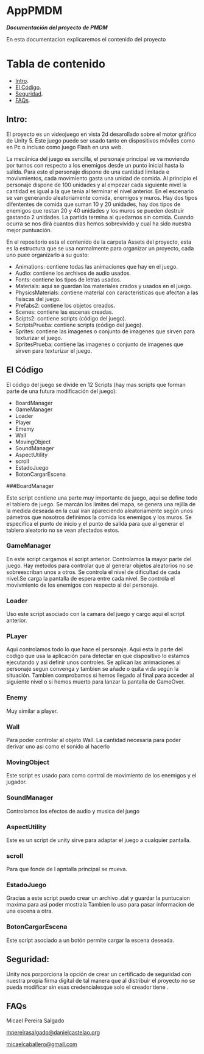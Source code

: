 # AppPMDM

***Documentación del proyecto de PMDM***

En esta documentacion explicaremos el contenido del proyecto

# Tabla de contenido
- [Intro](#intro).
- [El Código](#el-código).
- [Seguridad](#seguridad).
- [FAQs](#faqs).

## Intro:

El proyecto es un videojuego en vista 2d desarollado sobre el motor gráfico de Unity 5. Este juego puede ser usado tanto en dispositivos móviles como en Pc o incluso como juego Flash en una web.

La mecánica del juego es  sencilla, el personaje principal se va moviendo por turnos con respecto a los enemigos desde un punto inicial hasta la salida.
Para esto el personaje dispone de una cantidad limitada e movivmientos, cada movimiento gasta una unidad de comida.
Al principio el personaje dispone de 100 unidades y al empezar cada siguiente nivel la cantidad es igual a la que tenia al terminar el nivel anterior.
En el escenario se van generando aleatoriamente comida, enemigos y muros.
Hay dos tipos difententes de comida que suman 10 y 20 unidades, hay dos tipos de enemigos que restan 20 y 40 unidades y los muros se pueden destruir gastando 2 unidades.
La partida termina al quedarnos sin comida. Cuando ocurra se nos dirá cuantos dias hemos sobrevivido y cual ha sido nuestra mejor puntuación.

En el repositorio esta el contenido de la carpeta Assets del proyecto, esta es la estructura que se usa normalmente para organizar un proyecto, cada uno puee organizarlo a su gusto:

* Animations: contiene todas las animaciones que hay en el juego.
* Audio: contiene los archivos de audio usados.
* Fonts: contiene los tipos de letras usados.
* Materials: aqui se guardan los materiales crados y usados en el juego.
* PhysicsMaterials: contiene material con caracteristicas que afectan a las fisiscas del juego.
* Prefabs2: contiene los objetos creados.
* Scenes: contiene las escenas creadas.
* Scipts2: contiene scripts (código del juego).
* ScriptsPrueba: contiene scripts (código del juego).
* Sprites: contiene las imagenes o conjunto de imagenes que sirven para texturizar el juego.
* SpritesPrueba: contiene las imagenes o conjunto de imagenes que sirven para texturizar el juego.



## El Código 

El código del juego se divide en 12 Scripts (hay mas scripts que forman parte de una futura modificación del juego):

* BoardManager
* GameManager
* Loader
* Player
* Ememy
* Wall
* MovingObject
* SoundManager
* AspectUtility
* scroll
* EstadoJuego
* BotonCargarEscena

###BoardManager

Este script contiene una parte muy importante de juego, aqui se define todo el tablero de juego.
Se marcán los limites del mapa, se genera una rejilla de la medida deseada en la cual iran apareciendo aleatoriamente según unos pámetros que nosotros definimos la comida los enemigos y los muros.
Se especifica el punto de inicio y el punto de salida para que al generar el tablero aleatorio no se vean afectados estos.

### GameManager

En este script cargamos el script anterior.
Controlamos la mayor parte del juego. Hay metodos para controlar que al generar objetos aleatorios no se sobreescriban unos a otros.
Se controla el nivel de dificultad de cada nivel.Se carga la pantalla de espera entre cada nivel.
Se controla el movivmiento de los enemigos con respecto al del personaje.

### Loader

Uso este script asociado con la camara del juego y cargo aqui el script anterior.

### PLayer

Aqui controlamos todo lo que hace el personaje.
Aqui esta la parte del codigo que usa la aplicación para detectar en que dispositivo lo estamos ejecutando y asi definir unos controles.
Se aplican las animaciones al personaje segun convenga y tambien se añade o quita vida según la situación.
Tambien comprobamos si hemos llegado al final para acceder al siguiente nivel o si hemos muerto para lanzar la pantalla de GameOver.

### Enemy 

Muy similar a player.

### Wall

Para poder controlar al objeto Wall.
La cantidad necesaria para poder derivar uno asi como el sonido al hacerlo

### MovingObject

Este script es usado para como control de movimiento de los enemigos y el jugador.

### SoundManager

Controlamos los efectos de audio y musica del juego

### AspectUtility

Este es un script de unity sirve para adaptar el juego a cualquier pantalla. 

### scroll

Para que fonde de l apntalla principal se mueva.

### EstadoJuego

Gracias a este script puedo crear un archivo .dat y guardar la puntucaion maxima para así poder mostrala 
Tambien lo uso para pasar informacion de una escena a otra.

### BotonCargarEscena

Este script asociado a un botón permite cargar la escena deseada.

## Seguridad:

Unity nos porporciona la opción de crear un certificado de seguridad con nuestra propia firma digital de tal manera que al distribuir el proyecto no se pueda modificar sin esas credencialesque solo el creador tiene .

## FAQs
Micael Pereira Salgado

mpereirasalgado@danielcastelao.org

micaelcaballero@gmail.com
